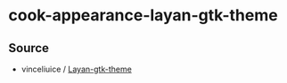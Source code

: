 

# cook-appearance-layan-gtk-theme




## Source

* vinceliuice / [Layan-gtk-theme](https://github.com/vinceliuice/Layan-gtk-theme)
